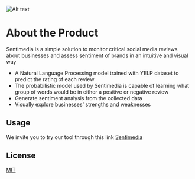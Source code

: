 ![Alt text](/thiagomoreiraleite/nlpreview/logo2.png?raw=true "Sentimedia Logo")
# About the Product

Sentimedia is a simple solution to monitor critical social media reviews about businesses and assess sentiment of brands in an intuitive and visual way

* []()A Natural Language Processing model  trained with YELP dataset to predict the rating of each review
* []()The probabilistic model used by Sentimedia  is capable of learning what group of words would be in either a positive or negative review
* []()Generate sentiment analysis from the collected data
* []()Visually explore businesses' strengths and weaknesses

## Usage

We invite you to try our tool through this link [Sentimedia](https://sentimedia.herokuapp.com/)

## License
[MIT](https://choosealicense.com/licenses/mit/)